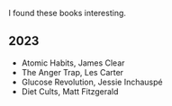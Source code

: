 I found these books interesting.

## 2023
- Atomic Habits, James Clear
- The Anger Trap, Les Carter
- Glucose Revolution, Jessie Inchauspé
- Diet Cults, Matt Fitzgerald
